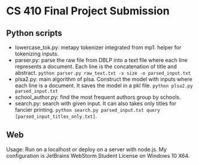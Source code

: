 # CS 410 Final Project Submission

## Python scripts
* lowercase_tok.py: metapy tokenizer integrated from mp1. helper for tokenizing inputs.
* parser.py: parse the raw file from DBLP into a text file where each line represents a document. Each line is the concatenation of title and abstract. `python parser.py raw_text.txt -s size -o parsed_input.txt`
* plsa2.py: main algorithm of plsa. Construct the model with inputs where each line is a document. It saves the model in a pkl file. `python plsa2.py parsed_input.txt`
* school_author.py: find the most frequent authors group by schools.
* search.py: search with given input. It can also takes only titles for fancier printing. `python search.py parsed_input.txt query [parsed_input_titles_only.txt]`.

## Web
Usage: Run on a localhost or deploy on a server with node.js. My configuration is JetBrains WebStorm Student License on Windows 10 X64. 
